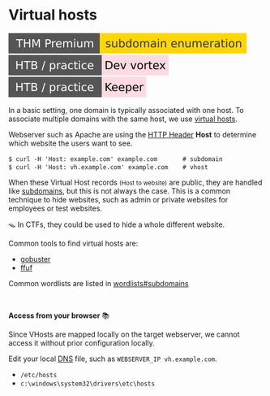 # Virtual hosts

[![subdomainenumeration](../../../../_badges/thmp/subdomainenumeration.svg)](https://tryhackme.com/room/subdomainenumeration)
[![devvortex](../../../../_badges/htb-p/devvortex.svg)](https://app.hackthebox.com/machines/Devvortex)
[![keeper](../../../../_badges/htb-p/keeper.svg)](https://app.hackthebox.com/machines/Keeper)

<div class="row row-cols-lg-2"><div>

In a basic setting, one domain is typically associated with one host. To associate multiple domains with the same host, we use [virtual hosts](https://en.wikipedia.org/wiki/Virtual_hosting).

Webserver such as Apache are using the [HTTP Header](/operating-systems/networking/protocols/http.md#http-headers) **Host** to determine which website the users want to see.

```shell!
$ curl -H 'Host: example.com' example.com       # subdomain
$ curl -H 'Host: vh.example.com' example.com    # vhost
```

When these Virtual Host records <small>(Host to website)</small> are public, they are handled like [subdomains](subdomains.md), but this is not always the case. This is a common technique to hide websites, such as admin or private websites for employees or test websites.

🪤 In CTFs, they could be used to hide a whole different website.
</div><div>

Common tools to find virtual hosts are:

* [gobuster](/cybersecurity/red-team/tools/enumeration/web/gobuster.md#vhost-brute-force)
* [ffuf](/cybersecurity/red-team/tools/enumeration/web/ffuf.md#vhost-brute-force)

Common wordlists are listed in [wordlists#subdomains](/cybersecurity/red-team/_knowledge/topics/wordlists.md#subdomains)

<br>

**Access from your browser** 📚

Since VHosts are mapped locally on the target webserver, we cannot access it without prior configuration locally.

Edit your local [DNS](/operating-systems/networking/protocols/dns.md#linux-dns-configuration) file, such as `WEBSERVER_IP vh.example.com`.

* `/etc/hosts`
* `c:\windows\system32\drivers\etc\hosts`
</div></div>